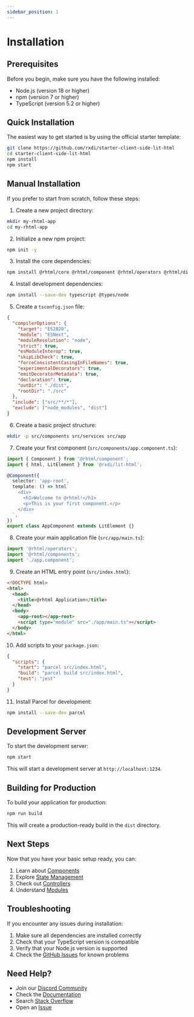 ```yaml
---
sidebar_position: 1
---
```


# Installation

## Prerequisites

Before you begin, make sure you have the following installed:

- Node.js (version 18 or higher)
- npm (version 7 or higher)
- TypeScript (version 5.2 or higher)

## Quick Installation

The easiest way to get started is by using the official starter template:

```bash
git clone https://github.com/rxdi/starter-client-side-lit-html
cd starter-client-side-lit-html
npm install
npm start
```

## Manual Installation

If you prefer to start from scratch, follow these steps:

1. Create a new project directory:

```bash
mkdir my-rhtml-app
cd my-rhtml-app
```

2. Initialize a new npm project:

```bash
npm init -y
```

3. Install the core dependencies:

```bash
npm install @rhtml/core @rhtml/component @rhtml/operators @rhtml/di
```

4. Install development dependencies:

```bash
npm install --save-dev typescript @types/node
```

5. Create a `tsconfig.json` file:

```json
{
  "compilerOptions": {
    "target": "ES2020",
    "module": "ESNext",
    "moduleResolution": "node",
    "strict": true,
    "esModuleInterop": true,
    "skipLibCheck": true,
    "forceConsistentCasingInFileNames": true,
    "experimentalDecorators": true,
    "emitDecoratorMetadata": true,
    "declaration": true,
    "outDir": "./dist",
    "rootDir": "./src"
  },
  "include": ["src/**/*"],
  "exclude": ["node_modules", "dist"]
}
```

6. Create a basic project structure:

```bash
mkdir -p src/components src/services src/app
```

7. Create your first component (`src/components/app.component.ts`):

```typescript
import { Component } from '@rhtml/component';
import { html, LitElement } from '@rxdi/lit-html';

@Component({
  selector: 'app-root',
  template: () => html`
    <div>
      <h1>Welcome to @rhtml!</h1>
      <p>This is your first component.</p>
    </div>
  `,
})
export class AppComponent extends LitElement {}
```

8. Create your main application file (`src/app/main.ts`):

```typescript
import '@rhtml/operators';
import '@rhtml/components';
import './app.component';
```

9. Create an HTML entry point (`src/index.html`):

```html
<!DOCTYPE html>
<html>
  <head>
    <title>@rhtml Application</title>
  </head>
  <body>
    <app-root></app-root>
    <script type="module" src="./app/main.ts"></script>
  </body>
</html>
```

10. Add scripts to your `package.json`:

```json
{
  "scripts": {
    "start": "parcel src/index.html",
    "build": "parcel build src/index.html",
    "test": "jest"
  }
}
```

11. Install Parcel for development:

```bash
npm install --save-dev parcel
```

## Development Server

To start the development server:

```bash
npm start
```

This will start a development server at `http://localhost:1234`.

## Building for Production

To build your application for production:

```bash
npm run build
```

This will create a production-ready build in the `dist` directory.

## Next Steps

Now that you have your basic setup ready, you can:

1. Learn about [Components](/docs/getting-started/components)
2. Explore [State Management](/docs/getting-started/state-management)
3. Check out [Controllers](/docs/getting-started/controllers)
4. Understand [Modules](/docs/getting-started/modules)

## Troubleshooting

If you encounter any issues during installation:

1. Make sure all dependencies are installed correctly
2. Check that your TypeScript version is compatible
3. Verify that your Node.js version is supported
4. Check the [GitHub Issues](https://github.com/r-html/rhtml/issues) for known problems

## Need Help?

- Join our [Discord Community](https://discord.gg/rhtml)
- Check the [Documentation](/docs/intro)
- Search [Stack Overflow](https://stackoverflow.com/questions/tagged/rhtml)
- Open an [Issue](https://github.com/r-html/rhtml/issues)
